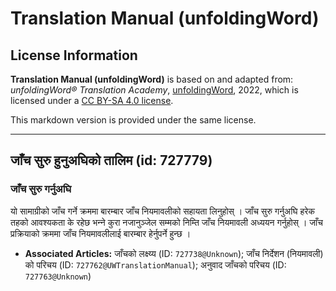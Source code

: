 # Translation Manual (unfoldingWord)

## License Information

**Translation Manual (unfoldingWord)** is based on and adapted from: _unfoldingWord® Translation Academy_, [unfoldingWord](https://unfoldingword.org/utw), 2022, which is licensed under a [CC BY-SA 4.0 license](https://creativecommons.org/licenses/by-sa/4.0/legalcode.en).

This markdown version is provided under the same license.



--------------------------------

## जाँच सुरु हुनुअघिको तालिम (id: 727779)

### जाँच सुरु गर्नुअघि

यो सामाग्रीको जाँच गर्ने क्रममा बारम्बार जाँच नियमावलीको सहायता लिनुहोस् । जाँच सुरु गर्नुअघि हरेक तहको आवश्यकता के रहेछ भन्‍ने कुरा नजानुञ्‍जेल सम्मको निम्ति जाँच नियमावली अध्ययन गर्नुहोस् । जाँच प्रक्रियाको क्रममा जाँच नियमावलीलाई बारम्बार हेर्नुपर्ने हुन्छ ।

* **Associated Articles:** जाँचको लक्ष्य्य (ID: `727738@Unknown`); जाँच निर्देशन (नियमावली) को परिचय (ID: `727762@UWTranslationManual`); अनुवाद जाँचको परिचय (ID: `727763@Unknown`)

